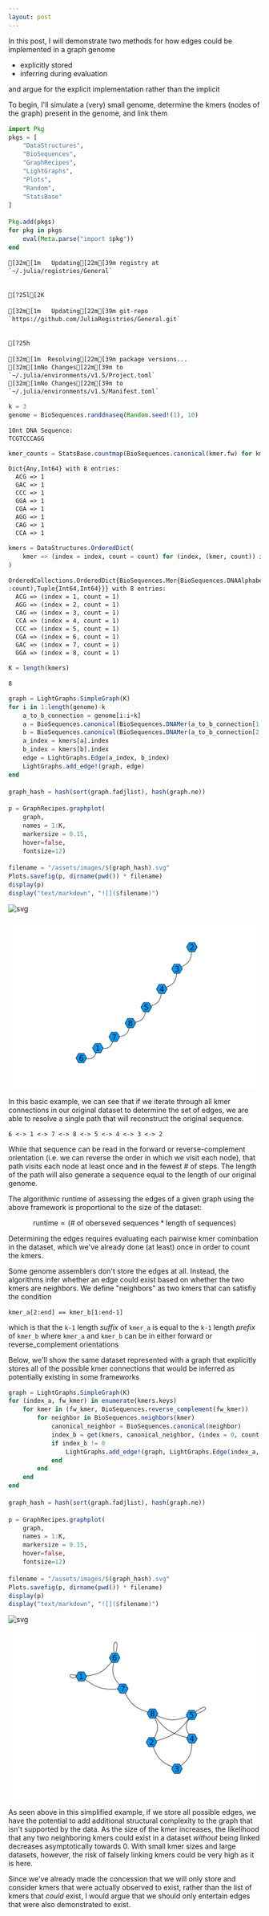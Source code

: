 ```yaml
---
layout: post  
---
```


In this post, I will demonstrate two methods for how edges could be implemented in a graph genome
- explicitly stored
- inferring during evaluation

and argue for the explicit implementation rather than the implicit

To begin, I'll simulate a (very) small genome, determine the kmers (nodes of the graph) present in the genome, and link them


```julia
import Pkg
pkgs = [
    "DataStructures",
    "BioSequences",
    "GraphRecipes",
    "LightGraphs",
    "Plots",
    "Random",
    "StatsBase"
]

Pkg.add(pkgs)
for pkg in pkgs
    eval(Meta.parse("import $pkg"))
end
```

    [32m[1m   Updating[22m[39m registry at `~/.julia/registries/General`


    [?25l[2K

    [32m[1m   Updating[22m[39m git-repo `https://github.com/JuliaRegistries/General.git`


    [?25h

    [32m[1m  Resolving[22m[39m package versions...
    [32m[1mNo Changes[22m[39m to `~/.julia/environments/v1.5/Project.toml`
    [32m[1mNo Changes[22m[39m to `~/.julia/environments/v1.5/Manifest.toml`



```julia
k = 3
genome = BioSequences.randdnaseq(Random.seed!(1), 10)
```




    10nt DNA Sequence:
    TCGTCCCAGG




```julia
kmer_counts = StatsBase.countmap(BioSequences.canonical(kmer.fw) for kmer in BioSequences.each(BioSequences.DNAMer{k}, genome))
```




    Dict{Any,Int64} with 8 entries:
      ACG => 1
      GAC => 1
      CCC => 1
      GGA => 1
      CGA => 1
      AGG => 1
      CAG => 1
      CCA => 1




```julia
kmers = DataStructures.OrderedDict(
    kmer => (index = index, count = count) for (index, (kmer, count)) in enumerate(sort(kmer_counts))
)
```




    OrderedCollections.OrderedDict{BioSequences.Mer{BioSequences.DNAAlphabet{2},3},NamedTuple{(:index, :count),Tuple{Int64,Int64}}} with 8 entries:
      ACG => (index = 1, count = 1)
      AGG => (index = 2, count = 1)
      CAG => (index = 3, count = 1)
      CCA => (index = 4, count = 1)
      CCC => (index = 5, count = 1)
      CGA => (index = 6, count = 1)
      GAC => (index = 7, count = 1)
      GGA => (index = 8, count = 1)




```julia
K = length(kmers)
```




    8




```julia
graph = LightGraphs.SimpleGraph(K)
for i in 1:length(genome)-k
    a_to_b_connection = genome[i:i+k]
    a = BioSequences.canonical(BioSequences.DNAMer(a_to_b_connection[1:end-1]))
    b = BioSequences.canonical(BioSequences.DNAMer(a_to_b_connection[2:end]))
    a_index = kmers[a].index
    b_index = kmers[b].index
    edge = LightGraphs.Edge(a_index, b_index)
    LightGraphs.add_edge!(graph, edge)
end

graph_hash = hash(sort(graph.fadjlist), hash(graph.ne))

p = GraphRecipes.graphplot(
    graph,
    names = 1:K,
    markersize = 0.15,
    hover=false,
    fontsize=12)

filename = "/assets/images/$(graph_hash).svg"
Plots.savefig(p, dirname(pwd()) * filename)
display(p)
display("text/markdown", "![]($filename)")
```


    
![svg](2020-12-18-storing-edges-in-a-genome-graph_files/2020-12-18-storing-edges-in-a-genome-graph_8_0.svg)
    



![](/assets/images/2826433329163121736.svg)


In this basic example, we can see that if we iterate through all kmer connections in our original dataset to determine the set of edges, we are able to resolve a single path that will reconstruct the original sequence.

```
6 <-> 1 <-> 7 <-> 8 <-> 5 <-> 4 <-> 3 <-> 2
```

While that sequence can be read in the forward or reverse-complement orientation (i.e. we can reverse the order in which we visit each node), that path visits each node at least once and in the fewest # of steps.
The length of the path will also generate a sequence equal to the length of our original genome.

The algorithmic runtime of assessing the edges of a given graph using the above framework is proportional to the size of the dataset:

$$\text{runtime} \propto (\text{# of oberseved sequences} * \text{length of sequences})$$

Determining the edges requires evaluating each pairwise kmer cominbation in the dataset, which we've already done (at least) once in order to count the kmers.

Some genome assemblers don't store the edges at all. Instead, the algorithms infer whether an edge could exist based on whether the two kmers are neighbors. We define "neighbors" as two kmers that can satisfiy the condition
```
kmer_a[2:end] == kmer_b[1:end-1]
```

which is that the `k-1` length _suffix_ of `kmer_a` is equal to the `k-1` length _prefix_ of `kmer_b` where `kmer_a` and `kmer_b` can be in either forward or reverse_complement orientations

Below, we'll show the same dataset represented with a graph that explicitly stores all of the possible kmer connections that would be inferred as potentially existing in some frameworks


```julia
graph = LightGraphs.SimpleGraph(K)
for (index_a, fw_kmer) in enumerate(kmers.keys)
    for kmer in (fw_kmer, BioSequences.reverse_complement(fw_kmer))
        for neighbor in BioSequences.neighbors(kmer)
            canonical_neighbor = BioSequences.canonical(neighbor)
            index_b = get(kmers, canonical_neighbor, (index = 0, count = 0)).index
            if index_b != 0
                LightGraphs.add_edge!(graph, LightGraphs.Edge(index_a, index_b))
            end
        end
    end
end

graph_hash = hash(sort(graph.fadjlist), hash(graph.ne))

p = GraphRecipes.graphplot(
    graph,
    names = 1:K,
    markersize = 0.15,
    hover=false,
    fontsize=12)

filename = "/assets/images/$(graph_hash).svg"
Plots.savefig(p, dirname(pwd()) * filename)
display(p)
display("text/markdown", "![]($filename)")
```


    
![svg](2020-12-18-storing-edges-in-a-genome-graph_files/2020-12-18-storing-edges-in-a-genome-graph_13_0.svg)
    



![](/assets/images/5348206229375442580.svg)


As seen above in this simplified example, if we store all possible edges, we have the potential to add additional structural complexity to the graph that isn't supported by the data. As the size of the kmer increases, the likelihood that any two neighboring kmers could exist in a dataset _without_ being linked decreases asymptotically towards 0. With small kmer sizes and large datasets, however, the risk of falsely linking kmers could be very high as it is here.

Since we've already made the concession that we will only store and consider kmers that were actually observed to exist, rather than the list of kmers that _could_ exist, I would argue that we should only entertain edges that were also demonstrated to exist.
